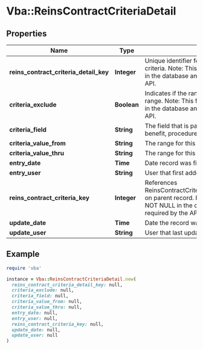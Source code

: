 # Vba::ReinsContractCriteriaDetail

## Properties

| Name | Type | Description | Notes |
| ---- | ---- | ----------- | ----- |
| **reins_contract_criteria_detail_key** | **Integer** | Unique identifier for each criteria detail on this criteria. Note: This field is marked as NOT NULL in the database and therefore required by the API. |  |
| **criteria_exclude** | **Boolean** | Indicates if the range entered is an exclusion range. Note: This field is marked as NOT NULL in the database and therefore required by the API. |  |
| **criteria_field** | **String** | The field that is part of the criteria (such as benefit, procedure code, diag code, etc.) | [optional] |
| **criteria_value_from** | **String** | The range for this Criteria_Field. | [optional] |
| **criteria_value_thru** | **String** | The range for this Criteria_Field. | [optional] |
| **entry_date** | **Time** | Date record was first added to the system | [optional] |
| **entry_user** | **String** | User that first added the record to the system | [optional] |
| **reins_contract_criteria_key** | **Integer** | References ReinsContractCriteria.ReinsContractCriteria_Key on parent record. Note: This field is marked as NOT NULL in the database and therefore required by the API. |  |
| **update_date** | **Time** | Date the record was last updated in the system | [optional] |
| **update_user** | **String** | User that last updated the record in the system | [optional] |

## Example

```ruby
require 'vba'

instance = Vba::ReinsContractCriteriaDetail.new(
  reins_contract_criteria_detail_key: null,
  criteria_exclude: null,
  criteria_field: null,
  criteria_value_from: null,
  criteria_value_thru: null,
  entry_date: null,
  entry_user: null,
  reins_contract_criteria_key: null,
  update_date: null,
  update_user: null
)
```

